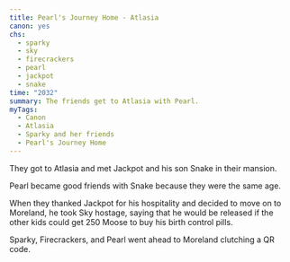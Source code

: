 ```yaml
---
title: Pearl's Journey Home - Atlasia
canon: yes
chs:
  - sparky
  - sky
  - firecrackers
  - pearl
  - jackpot
  - snake
time: "2032"
summary: The friends get to Atlasia with Pearl.
myTags:
  - Canon
  - Atlasia
  - Sparky and her friends
  - Pearl's Journey Home
---
```


They got to Atlasia and met Jackpot and his son Snake in their mansion.

Pearl became good friends with Snake because they were the same age.

When they thanked Jackpot for his hospitality and decided to move on to Moreland, he took Sky hostage, saying that he would be released if the other kids could get 250 Moose to buy his birth control pills.

Sparky, Firecrackers, and Pearl went ahead to Moreland clutching a QR code.
